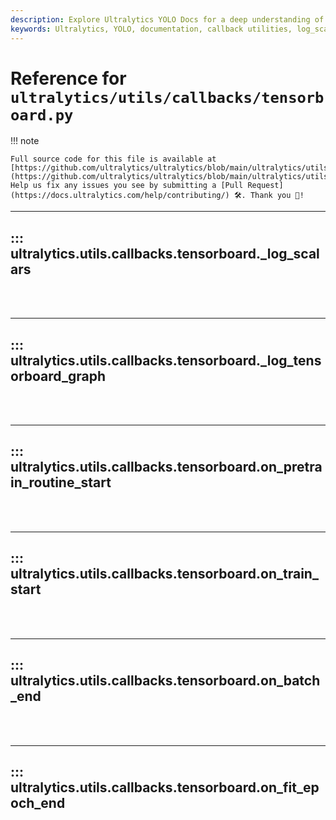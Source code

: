 ```yaml
---
description: Explore Ultralytics YOLO Docs for a deep understanding of log_scalars, on_batch_end & other callback utilities embedded in the tensorboard module.
keywords: Ultralytics, YOLO, documentation, callback utilities, log_scalars, on_batch_end, tensorboard
---
```


# Reference for `ultralytics/utils/callbacks/tensorboard.py`

!!! note

    Full source code for this file is available at [https://github.com/ultralytics/ultralytics/blob/main/ultralytics/utils/callbacks/tensorboard.py](https://github.com/ultralytics/ultralytics/blob/main/ultralytics/utils/callbacks/tensorboard.py). Help us fix any issues you see by submitting a [Pull Request](https://docs.ultralytics.com/help/contributing/) 🛠️. Thank you 🙏!

---
## ::: ultralytics.utils.callbacks.tensorboard._log_scalars
<br><br>

---
## ::: ultralytics.utils.callbacks.tensorboard._log_tensorboard_graph
<br><br>

---
## ::: ultralytics.utils.callbacks.tensorboard.on_pretrain_routine_start
<br><br>

---
## ::: ultralytics.utils.callbacks.tensorboard.on_train_start
<br><br>

---
## ::: ultralytics.utils.callbacks.tensorboard.on_batch_end
<br><br>

---
## ::: ultralytics.utils.callbacks.tensorboard.on_fit_epoch_end
<br><br>
